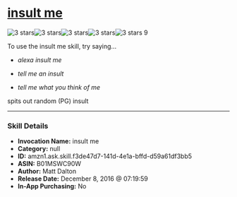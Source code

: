 # [insult me](http://alexa.amazon.com/#skills/amzn1.ask.skill.f3de47d7-141d-4e1a-bffd-d59a61df3bb5)
![3 stars](../../images/ic_star_black_18dp_1x.png)![3 stars](../../images/ic_star_black_18dp_1x.png)![3 stars](../../images/ic_star_black_18dp_1x.png)![3 stars](../../images/ic_star_border_black_18dp_1x.png)![3 stars](../../images/ic_star_border_black_18dp_1x.png) 9

To use the insult me skill, try saying...

* *alexa insult me*

* *tell me an insult*

* *tell me what you think of me*

spits out random (PG) insult

***

### Skill Details

* **Invocation Name:** insult me
* **Category:** null
* **ID:** amzn1.ask.skill.f3de47d7-141d-4e1a-bffd-d59a61df3bb5
* **ASIN:** B01MSWC90W
* **Author:** Matt Dalton
* **Release Date:** December 8, 2016 @ 07:19:59
* **In-App Purchasing:** No
